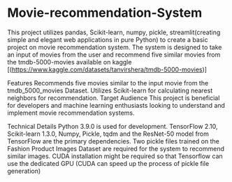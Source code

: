 # Movie-recommendation-System
This project utilizes pandas, Scikit-learn, numpy, pickle, streamlit(creating simple and elegant web applications in pure Python) to create a basic project on movie recommendation system. The system is designed to take an input of movies from the user and recommend five similar movies from the tmdb-5000-movies available on kaggle [(https://www.kaggle.com/datasets/tanvirshera/tmdb-5000-movies)]

Features
Recommends five movies similar to the input movie from the tmdb_5000_movies Dataset.
Utilizes Scikit-learn for calculating nearest neighbors for recommendation.
Target Audience
This project is beneficial for developers and machine learning enthusiasts looking to understand and implement movie recommendation systems.

Technical Details
Python 3.9.0 is used for development.
TensorFlow 2.10, Scikit-learn 1.3.0, Numpy, Pickle, tqdm and the ResNet-50 model from TensorFlow are the primary dependencies.
Two pickle files trained on the Fashion Product Images Dataset are required for the system to recommend similar images.
CUDA installation might be required so that Tensorflow can use the dedicated GPU (CUDA can speed up the process of pickle file generation)
